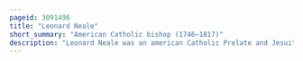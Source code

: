 ```yaml
---
pageid: 3091496
title: "Leonard Neale"
short_summary: "American Catholic bishop (1746–1817)"
description: "Leonard Neale was an american Catholic Prelate and Jesuit who became the second Archbishop of Baltimore and first catholic Bishop of the united States to be ordained. While President of georgetown College Neale became Coadjutor Bishop to bishop John Carroll and founded the georgetown Visitation Monastery and Academy."
---
```

